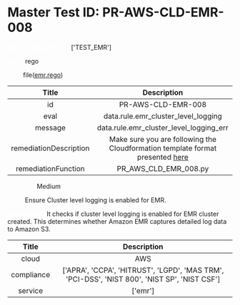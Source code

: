 



# Master Test ID: PR-AWS-CLD-EMR-008


***<font color="white">Master Snapshot Id:</font>*** ['TEST_EMR']

***<font color="white">type:</font>*** rego

***<font color="white">rule:</font>*** file([emr.rego])  
  
  
  
  

|Title|Description|
| :---: | :---: |
|id|PR-AWS-CLD-EMR-008|
|eval|data.rule.emr_cluster_level_logging|
|message|data.rule.emr_cluster_level_logging_err|
|remediationDescription|Make sure you are following the Cloudformation template format presented <a href='https://boto3.amazonaws.com/v1/documentation/api/latest/reference/services/emr.html#EMR.Client.describe_cluster' target='_blank'>here</a>|
|remediationFunction|PR_AWS_CLD_EMR_008.py|


***<font color="white">Severity:</font>*** Medium

***<font color="white">Title:</font>*** Ensure Cluster level logging is enabled for EMR.

***<font color="white">Description:</font>*** It checks if cluster level logging is enabled for EMR cluster created. This determines whether Amazon EMR captures detailed log data to Amazon S3.  
  
  

|Title|Description|
| :---: | :---: |
|cloud|AWS|
|compliance|['APRA', 'CCPA', 'HITRUST', 'LGPD', 'MAS TRM', 'PCI-DSS', 'NIST 800', 'NIST SP', 'NIST CSF']|
|service|['emr']|



[emr.rego]: https://github.com/prancer-io/prancer-compliance-test/tree/master/aws/cloud/emr.rego
